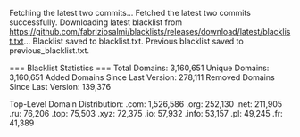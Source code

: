 Fetching the latest two commits...
Fetched the latest two commits successfully.
Downloading latest blacklist from https://github.com/fabriziosalmi/blacklists/releases/download/latest/blacklist.txt...
Blacklist saved to blacklist.txt.
Previous blacklist saved to previous_blacklist.txt.

=== Blacklist Statistics ===
Total Domains: 3,160,651
Unique Domains: 3,160,651
Added Domains Since Last Version: 278,111
Removed Domains Since Last Version: 139,376

Top-Level Domain Distribution:
  .com: 1,526,586
  .org: 252,130
  .net: 211,905
  .ru: 76,206
  .top: 75,503
  .xyz: 72,375
  .io: 57,932
  .info: 53,157
  .pl: 49,245
  .fr: 41,389
